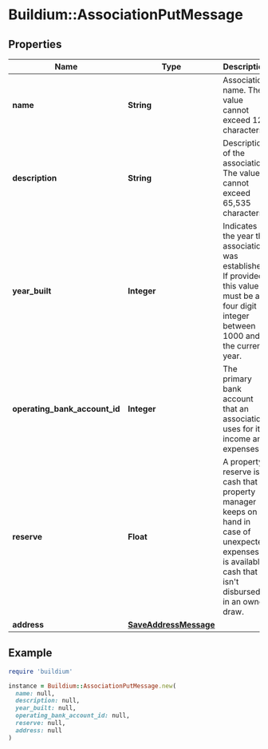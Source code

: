 # Buildium::AssociationPutMessage

## Properties

| Name | Type | Description | Notes |
| ---- | ---- | ----------- | ----- |
| **name** | **String** | Association name. The value cannot exceed 127 characters. |  |
| **description** | **String** | Description of the association. The value cannot exceed 65,535 characters. | [optional] |
| **year_built** | **Integer** | Indicates the year the association was established. If provided this value must be a four digit integer between 1000 and the current year. | [optional] |
| **operating_bank_account_id** | **Integer** | The primary bank account that an association uses for its income and expenses. |  |
| **reserve** | **Float** | A property reserve is cash that a property manager keeps on hand in case of unexpected expenses. It is available cash that isn&#39;t disbursed in an owner draw. | [optional] |
| **address** | [**SaveAddressMessage**](SaveAddressMessage.md) |  |  |

## Example

```ruby
require 'buildium'

instance = Buildium::AssociationPutMessage.new(
  name: null,
  description: null,
  year_built: null,
  operating_bank_account_id: null,
  reserve: null,
  address: null
)
```


